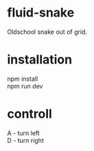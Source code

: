 # fluid-snake

Oldschool snake out of grid.

# installation

npm install </br>
npm run dev

# controll

A - turn left </br>
D - turn right
